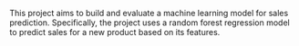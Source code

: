 This project aims to build and evaluate a machine learning model for sales prediction. Specifically, the project uses a random forest regression model to predict sales for a new product based on its features.
